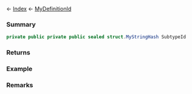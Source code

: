 ← [Index](Api-Index) ← [MyDefinitionId](VRage.Game.MyDefinitionId)

### Summary

```csharp
private public private public sealed struct.MyStringHash SubtypeId
```

### Returns

### Example

### Remarks

